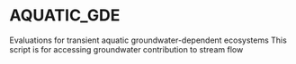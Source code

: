 # AQUATIC_GDE
Evaluations for transient aquatic groundwater-dependent ecosystems
This script is for accessing groundwater contribution to stream flow 
